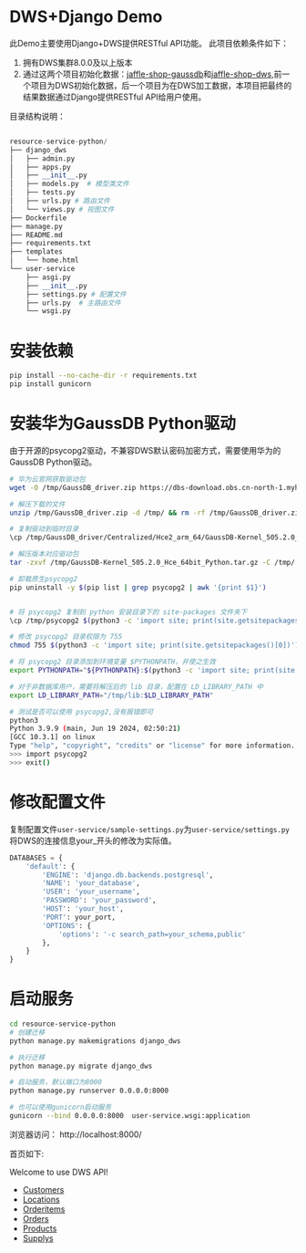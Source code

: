 # DWS+Django Demo

此Demo主要使用Django+DWS提供RESTful API功能。
此项目依赖条件如下：

1. 拥有DWS集群8.0.0及以上版本
2. 通过这两个项目初始化数据：[jaffle-shop-gaussdb](https://github.com/pangpang20/jaffle-shop-gaussdb)和[jaffle-shop-dws](https://github.com/pangpang20/jaffle-shop-dws),前一个项目为DWS初始化数据，后一个项目为在DWS加工数据，本项目把最终的结果数据通过Django提供RESTful API给用户使用。

目录结构说明：

```python

resource-service-python/
├── django_dws
│   ├── admin.py
│   ├── apps.py
│   ├── __init__.py
│   ├── models.py  # 模型类文件
│   ├── tests.py
│   ├── urls.py # 路由文件
│   └── views.py # 视图文件
├── Dockerfile
├── manage.py
├── README.md
├── requirements.txt
├── templates
│   └── home.html
└── user-service
    ├── asgi.py
    ├── __init__.py
    ├── settings.py # 配置文件
    ├── urls.py  # 主路由文件
    └── wsgi.py
```

# 安装依赖

```bash
pip install --no-cache-dir -r requirements.txt
pip install gunicorn

```

# 安装华为GaussDB Python驱动

由于开源的psycopg2驱动，不兼容DWS默认密码加密方式，需要使用华为的GaussDB Python驱动。

```bash
# 华为云官网获取驱动包
wget -O /tmp/GaussDB_driver.zip https://dbs-download.obs.cn-north-1.myhuaweicloud.com/GaussDB/1730887196055/GaussDB_driver.zip

# 解压下载的文件
unzip /tmp/GaussDB_driver.zip -d /tmp/ && rm -rf /tmp/GaussDB_driver.zip

# 复制驱动到临时目录
\cp /tmp/GaussDB_driver/Centralized/Hce2_arm_64/GaussDB-Kernel_505.2.0_Hce_64bit_Python.tar.gz /tmp/

# 解压版本对应驱动包
tar -zxvf /tmp/GaussDB-Kernel_505.2.0_Hce_64bit_Python.tar.gz -C /tmp/ && rm -rf /tmp/GaussDB-Kernel_505.2.0_Hce_64bit_Python.tar.gz

# 卸载原生psycopg2
pip uninstall -y $(pip list | grep psycopg2 | awk '{print $1}')


# 将 psycopg2 复制到 python 安装目录下的 site-packages 文件夹下
\cp /tmp/psycopg2 $(python3 -c 'import site; print(site.getsitepackages()[0])') -r

# 修改 psycopg2 目录权限为 755
chmod 755 $(python3 -c 'import site; print(site.getsitepackages()[0])')/psycopg2 -R

# 将 psycopg2 目录添加到环境变量 $PYTHONPATH，并使之生效
export PYTHONPATH="${PYTHONPATH}:$(python3 -c 'import site; print(site.getsitepackages()[0])')"

# 对于非数据库用户，需要将解压后的 lib 目录，配置在 LD_LIBRARY_PATH 中
export LD_LIBRARY_PATH="/tmp/lib:$LD_LIBRARY_PATH"

# 测试是否可以使用 psycopg2,没有报错即可
python3
Python 3.9.9 (main, Jun 19 2024, 02:50:21)
[GCC 10.3.1] on linux
Type "help", "copyright", "credits" or "license" for more information.
>>> import psycopg2
>>> exit()
```

# 修改配置文件

复制配置文件`user-service/sample-settings.py`为`user-service/settings.py`将DWS的连接信息your_开头的修改为实际值。

```python
DATABASES = {
    'default': {
        'ENGINE': 'django.db.backends.postgresql',
        'NAME': 'your_database',
        'USER': 'your_username',
        'PASSWORD': 'your_password',
        'HOST': 'your_host',
        'PORT': your_port,
        'OPTIONS': {
            'options': '-c search_path=your_schema,public'
        },
    }
}
```

# 启动服务

```bash
cd resource-service-python
# 创建迁移
python manage.py makemigrations django_dws

# 执行迁移
python manage.py migrate django_dws

# 启动服务，默认端口为8000
python manage.py runserver 0.0.0.0:8000

# 也可以使用gunicorn启动服务
gunicorn --bind 0.0.0.0:8000  user-service.wsgi:application

```
浏览器访问：
http://localhost:8000/

首页如下:

Welcome to use DWS API!

- [Customers](https://localhost:8000/customers)
- [Locations](https://localhost:8000/locations)
- [Orderitems](https://localhost:8000/orderitems)
- [Orders](https://localhost:8000/orders)
- [Products](https://localhost:8000/products)
- [Supplys](https://localhost:8000/supplys)
